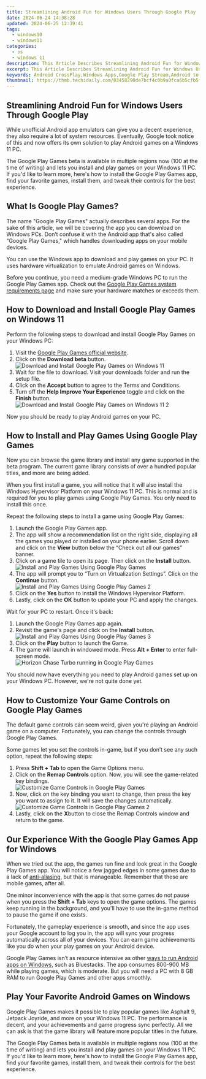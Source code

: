 ```yaml
---
title: Streamlining Android Fun for Windows Users Through Google Play
date: 2024-06-24 14:38:28
updated: 2024-06-25 12:39:41
tags:
  - windows10
  - windows11
categories:
  - os
  - windows 11
description: This Article Describes Streamlining Android Fun for Windows Users Through Google Play
excerpt: This Article Describes Streamlining Android Fun for Windows Users Through Google Play
keywords: Android CrossPlay,Windows Apps,Google Play Stream,Android to PC,Mobile Compatibility,Seamless Device Use,Google Play Integration
thumbnail: https://thmb.techidaily.com/83458290de7bcf4c0b9a0fca6b5cfb5f98a876fbd7e790e17b0ae9950f12b328.jpg
---
```


## Streamlining Android Fun for Windows Users Through Google Play

 While unofficial Android app emulators can give you a decent experience, they also require a lot of system resources. Eventually, Google took notice of this and now offers its own solution to play Android games on a Windows 11 PC.

 The Google Play Games beta is available in multiple regions now (100 at the time of writing) and lets you install and play games on your Windows 11 PC. If you'd like to learn more, here's how to install the Google Play Games app, find your favorite games, install them, and tweak their controls for the best experience.

## What Is Google Play Games?

 The name "Google Play Games" actually describes several apps. For the sake of this article, we will be covering the app you can download on Windows PCs. Don’t confuse it with the Android app that's also called “Google Play Games," which handles downloading apps on your mobile devices.

 You can use the Windows app to download and play games on your PC. It uses hardware virtualization to emulate Android games on Windows.

 Before you continue, you need a medium-grade Windows PC to run the Google Play Games app. Check out the [Google Play Games system requirements page](https://www.anrdoezrs.net/links/7251228/type/dlg/sid/UUmuoUeUpU2029049/https://play.google.com/googleplaygames#section-system-requirements) and make sure your hardware matches or exceeds them.

## How to Download and Install Google Play Games on Windows 11

 Perform the following steps to download and install Google Play Games on your Windows PC:

1. Visit the [Google Play Games official website](https://www.anrdoezrs.net/links/7251228/type/dlg/sid/UUmuoUeUpU2029049/https://play.google.com/googleplaygames#section-overview).
2. Click on the **Download beta** button.  
![Download and Install Google Play Games on Windows 11](https://static1.makeuseofimages.com/wordpress/wp-content/uploads/2023/08/download-and-install-google-play-games-on-windows-11.jpg)
3. Wait for the file to download. Visit your downloads folder and run the setup file.
4. Click on the **Accept** button to agree to the Terms and Conditions.
5. Turn off the **Help Improve Your Experience** toggle and click on the **Finish** button.  
![Download and Install Google Play Games on Windows 11 2](https://static1.makeuseofimages.com/wordpress/wp-content/uploads/2023/08/download-and-install-google-play-games-on-windows-11-2.jpg)

 Now you should be ready to play Android games on your PC.

## How to Install and Play Games Using Google Play Games

 Now you can browse the game library and install any game supported in the beta program. The current game library consists of over a hundred popular titles, and more are being added.

 When you first install a game, you will notice that it will also install the Windows Hypervisor Platform on your Windows 11 PC. This is normal and is required for you to play games using Google Play Games. You only need to install this once.

 Repeat the following steps to install a game using Google Play Games:

1. Launch the Google Play Games app.
2. The app will show a recommendation list on the right side, displaying all the games you played or installed on your phone earlier. Scroll down and click on the **View** button below the “Check out all our games” banner.
3. Click on a game tile to open its page. Then click on the **Install** button.  
![Install and Play Games Using Google Play Games](https://static1.makeuseofimages.com/wordpress/wp-content/uploads/2023/08/install-and-play-games-using-google-play-games.jpg)
4. The app will prompt you to “Turn on Virtualization Settings”. Click on the **Continue** button.  
![Install and Play Games Using Google Play Games 2](https://static1.makeuseofimages.com/wordpress/wp-content/uploads/2023/08/install-and-play-games-using-google-play-games-2.jpg)
5. Click on the **Yes** button to install the Windows Hypervisor Platform.
6. Lastly, click on the **OK** button to update your PC and apply the changes.

 Wait for your PC to restart. Once it's back:

1. Launch the Google Play Games app again.
2. Revisit the game's page and click on the **Install** button.  
![Install and Play Games Using Google Play Games 3](https://static1.makeuseofimages.com/wordpress/wp-content/uploads/2023/08/install-and-play-games-using-google-play-games-3.jpg)
3. Click on the **Play** button to launch the Game.
4. The game will launch in windowed mode. Press **Alt + Enter** to enter full-screen mode.  
![Horizon Chase Turbo running in Google Play Games](https://static1.makeuseofimages.com/wordpress/wp-content/uploads/2023/08/horizon-chase-turbo-running-in-google-play-games.jpg)

 You should now have everything you need to play Android games set up on your Windows PC. However, we're not quite done yet.

## How to Customize Your Game Controls on Google Play Games

 The default game controls can seem weird, given you're playing an Android game on a computer. Fortunately, you can change the controls through Google Play Games.

 Some games let you set the controls in-game, but if you don’t see any such option, repeat the following steps:

1. Press **Shift + Tab** to open the Game Options menu.
2. Click on the **Remap Controls** option. Now, you will see the game-related key bindings.  
![Customize Game Controls in Google Play Games](https://static1.makeuseofimages.com/wordpress/wp-content/uploads/2023/08/customize-game-controls-in-google-play-games.jpg)
3. Now, click on the key binding you want to change, then press the key you want to assign to it. It will save the changes automatically.  
![Customize Game Controls in Google Play Games 2](https://static1.makeuseofimages.com/wordpress/wp-content/uploads/2023/08/customize-game-controls-in-google-play-games-2.jpg)
4. Lastly, click on the **X**button to close the Remap Controls window and return to the game.

## Our Experience With the Google Play Games App for Windows

 When we tried out the app, the games run fine and look great in the Google Play Games app. You will notice a few jagged edges in some games due to a lack of [anti-aliasing](https://www.makeuseof.com/what-is-anti-aliasing-and-how-does-it-improve-graphics/), but that is manageable. Remember that these are mobile games, after all.

 One minor inconvenience with the app is that some games do not pause when you press the **Shift + Tab** keys to open the game options. The games keep running in the background, and you'll have to use the in-game method to pause the game if one exists.

 Fortunately, the gameplay experience is smooth, and since the app uses your Google account to log you in, the app will sync your progress automatically across all of your devices. You can earn game achievements like you do when your play games on your Android device.

 Google Play Games isn’t as resource intensive as other [ways to run Android apps on Windows](https://www.makeuseof.com/tag/3-ways-run-android-apps-windows/), such as Bluestacks. The app consumes 800-900 MB while playing games, which is moderate. But you will need a PC with 8 GB RAM to run Google Play Games and other apps smoothly.

## Play Your Favorite Android Games on Windows

 Google Play Games makes it possible to play popular games like Asphalt 9, Jetpack Joyride, and more on your Windows 11 PC. The performance is decent, and your achievements and game progress sync perfectly. All we can ask is that the game library will feature more popular titles in the future.

 The Google Play Games beta is available in multiple regions now (100 at the time of writing) and lets you install and play games on your Windows 11 PC. If you'd like to learn more, here's how to install the Google Play Games app, find your favorite games, install them, and tweak their controls for the best experience.
